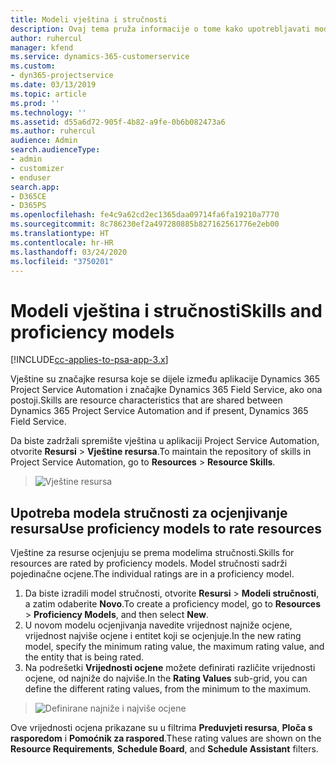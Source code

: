 ```yaml
---
title: Modeli vještina i stručnosti
description: Ovaj tema pruža informacije o tome kako upotrebljavati modele vještina i stručnosti.
author: ruhercul
manager: kfend
ms.service: dynamics-365-customerservice
ms.custom:
- dyn365-projectservice
ms.date: 03/13/2019
ms.topic: article
ms.prod: ''
ms.technology: ''
ms.assetid: d55a6d72-905f-4b82-a9fe-0b6b082473a6
ms.author: ruhercul
audience: Admin
search.audienceType:
- admin
- customizer
- enduser
search.app:
- D365CE
- D365PS
ms.openlocfilehash: fe4c9a62cd2ec1365daa09714fa6fa19210a7770
ms.sourcegitcommit: 8c786230ef2a497280885b827162561776e2eb00
ms.translationtype: HT
ms.contentlocale: hr-HR
ms.lasthandoff: 03/24/2020
ms.locfileid: "3750201"
---
```

# <a name="skills-and-proficiency-models"></a><span data-ttu-id="e8566-103">Modeli vještina i stručnosti</span><span class="sxs-lookup"><span data-stu-id="e8566-103">Skills and proficiency models</span></span>

[!INCLUDE[cc-applies-to-psa-app-3.x](../includes/cc-applies-to-psa-app-3x.md)]

<span data-ttu-id="e8566-104">Vještine su značajke resursa koje se dijele između aplikacije Dynamics 365 Project Service Automation i značajke Dynamics 365 Field Service, ako ona postoji.</span><span class="sxs-lookup"><span data-stu-id="e8566-104">Skills are resource characteristics that are shared between Dynamics 365 Project Service Automation and if present, Dynamics 365 Field Service.</span></span> 

<span data-ttu-id="e8566-105">Da biste zadržali spremište vještina u aplikaciji Project Service Automation, otvorite **Resursi** \> **Vještine resursa**.</span><span class="sxs-lookup"><span data-stu-id="e8566-105">To maintain the repository of skills in Project Service Automation, go to **Resources** \> **Resource Skills**.</span></span> 

> ![Vještine resursa](media/Resource-Management-image84.png)

## <a name="use-proficiency-models-to-rate-resources"></a><span data-ttu-id="e8566-107">Upotreba modela stručnosti za ocjenjivanje resursa</span><span class="sxs-lookup"><span data-stu-id="e8566-107">Use proficiency models to rate resources</span></span>

<span data-ttu-id="e8566-108">Vještine za resurse ocjenjuju se prema modelima stručnosti.</span><span class="sxs-lookup"><span data-stu-id="e8566-108">Skills for resources are rated by proficiency models.</span></span> <span data-ttu-id="e8566-109">Model stručnosti sadrži pojedinačne ocjene.</span><span class="sxs-lookup"><span data-stu-id="e8566-109">The individual ratings are in a proficiency model.</span></span> 

1. <span data-ttu-id="e8566-110">Da biste izradili model stručnosti, otvorite **Resursi** \> **Modeli stručnosti**, a zatim odaberite **Novo**.</span><span class="sxs-lookup"><span data-stu-id="e8566-110">To create a proficiency model, go to **Resources** \> **Proficiency Models**, and then select **New**.</span></span>
2. <span data-ttu-id="e8566-111">U novom modelu ocjenjivanja navedite vrijednost najniže ocjene, vrijednost najviše ocjene i entitet koji se ocjenjuje.</span><span class="sxs-lookup"><span data-stu-id="e8566-111">In the new rating model, specify the minimum rating value, the maximum rating value, and the entity that is being rated.</span></span>
3. <span data-ttu-id="e8566-112">Na podrešetki **Vrijednosti ocjene** možete definirati različite vrijednosti ocjene, od najniže do najviše.</span><span class="sxs-lookup"><span data-stu-id="e8566-112">In the **Rating Values** sub-grid, you can define the different rating values, from the minimum to the maximum.</span></span>

> ![Definirane najniže i najviše ocjene](media/Resource-Management-image85.png)

<span data-ttu-id="e8566-114">Ove vrijednosti ocjena prikazane su u filtrima **Preduvjeti resursa**, **Ploča s rasporedom** i **Pomoćnik za raspored**.</span><span class="sxs-lookup"><span data-stu-id="e8566-114">These rating values are shown on the **Resource Requirements**, **Schedule Board**, and **Schedule Assistant** filters.</span></span>
